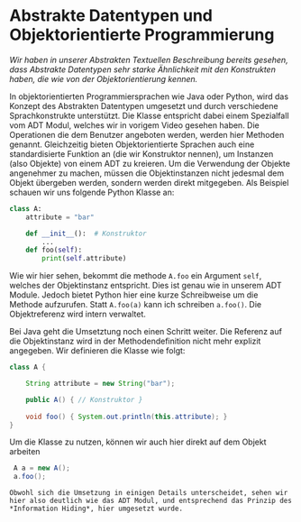 # Abstrakte Datentypen und Objektorientierte Programmierung 

*Wir haben in unserer Abstrakten Textuellen Beschreibung bereits gesehen, dass 
Abstrakte Datentypen sehr starke Ähnlichkeit mit den Konstrukten haben, die wie von der
Objektorientierung kennen.*



In objektorientierten Programmiersprachen wie Java oder Python, wird das Konzept des Abstrakten Datentypen umgesetzt und durch 
verschiedene Sprachkonstrukte unterstützt. 
Die Klasse entspricht dabei einem Spezialfall vom ADT Modul, welches wir in vorigem Video gesehen haben. 
Die Operationen die dem Benutzer angeboten werden, werden hier Methoden genannt. Gleichzeitig bieten Objektorientierte Sprachen auch eine standardisierte 
Funktion an (die wir Konstruktor nennen), um Instanzen (also Objekte) von einem ADT zu kreieren. Um die Verwendung der Objekte angenehmer zu machen, müssen die 
Objektinstanzen nicht jedesmal dem Objekt übergeben werden, sondern werden direkt mitgegeben. 
Als Beispiel schauen wir uns folgende Python Klasse an:
```python
class A:
    attribute = "bar"

    def __init__():  # Konstruktor
        ...
    def foo(self): 
        print(self.attribute)        
```

Wie wir hier sehen, bekommt die methode ```A.foo``` ein Argument ```self```, welches der Objektinstanz entspricht. Dies ist genau 
wie in unserem ADT Module. Jedoch bietet Python hier eine kurze Schreibweise um die Methode aufzurufen. Statt ```A.foo(a)``` kann ich schreiben
```a.foo()```. Die Objektreferenz wird intern verwaltet. 

Bei Java geht die Umsetztung noch einen Schritt weiter. Die Referenz auf die Objektinstanz wird in der Methodendefinition nicht mehr explizit angegeben. 
Wir definieren die Klasse wie folgt: 
```java
class A {

    String attribute = new String("bar");

    public A() { // Konstruktor }
    
    void foo() { System.out.println(this.attribute); }
}
```
Um die Klasse zu nutzen, können wir auch hier direkt auf dem Objekt arbeiten
```java
 A a = new A(); 
 a.foo(); 
```
```
Obwohl sich die Umsetzung in einigen Details unterscheidet, sehen wir hier also deutlich wie das ADT Modul, und entsprechend das Prinzip des *Information Hiding*, hier umgesetzt wurde. 